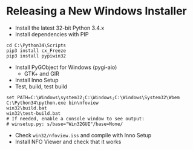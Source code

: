 Releasing a New Windows Installer
=================================

* Install the latest 32-bit Python 3.4.x
* Install dependencies with PIP

```
cd C:\Python34\Scripts
pip3 install cx_Freeze
pip3 install pypiwin32
```

* Install PyGObject for Windows (pygi-aio)
    - GTK+ and GIR
* Install Inno Setup
* Test, build, test build

```
set PATH=C:\Windows\system32;C:\Windows;C:\Windows\System32\Wbem
C:\Python34\python.exe bin\nfoview
win32\build.bat
win32\test-build.bat
# If needed, enable a console window to see output:
# winsetup.py: s/base="Win32GUI"/base=None/
```

* Check `win32/nfoview.iss` and compile with Inno Setup
* Install NFO Viewer and check that it works
